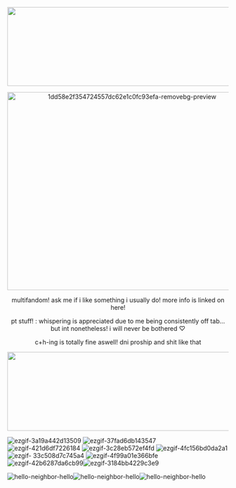 <p align="center">
<img width="1527" height="180" alt="image" src="https://github.com/user-attachments/assets/5a2ea1de-2578-4d1f-98e5-c4c5b9411dbb" />
<p align="center">
<img width="552" height="452" alt="1dd58e2f354724557dc62e1c0fc93efa-removebg-preview" src="https://github.com/user-attachments/assets/75316748-a3dc-4181-945e-c08dae012123" />
</p>

<p align="center">
multifandom! ask me if i like something i usually do! more info is linked on here!

<p align="center">
pt stuff! : whispering is appreciated due to me being consistently off tab... but int nonetheless! i will never be bothered ♡

<p align="center">
c+h-ing is totally fine aswell! dni proship and shit like that

<p align="center">
<img width="1527" height="180" alt="image" src="https://github.com/user-attachments/assets/5a2ea1de-2578-4d1f-98e5-c4c5b9411dbb" />

![ezgif-3a19a442d13509](https://github.com/user-attachments/assets/49a8c1fa-e63c-4f00-a7d0-44c2426c2ce5)
 ![ezgif-37fad6db143547](https://github.com/user-attachments/assets/f0734066-7267-4b87-9373-ff62f275bba5) ![ezgif-421d6df7226184](https://github.com/user-attachments/assets/2070cb04-8b22-4017-ad1a-e91bb4963bbc)
  ![ezgif-3c28eb572ef4fd](https://github.com/user-attachments/assets/d8eed626-0d41-4905-b038-18a1cfb43059)  ![ezgif-4fc156bd0da2a1](https://github.com/user-attachments/assets/08a6bfbd-f43a-443f-85d7-1bb590889a87) ![ezgif- 33c508d7c745a4](https://github.com/user-attachments/assets/c18b6272-7d0a-405e-8323-6370e51b8945) 
 ![ezgif-4f99a01e366bfe](https://github.com/user-attachments/assets/e1bea589-4af9-40a3-9f3a-aa92bf3a8c95) ![ezgif-42b6287da6cb99](https://github.com/user-attachments/assets/6f150e23-6e44-49c1-b8b6-d8e05e3f015c)![ezgif-3184bb4229c3e9](https://github.com/user-attachments/assets/bd924445-8a08-47df-a0db-22a9db38409f)

![hello-neighbor-hello](https://github.com/user-attachments/assets/9ea1d24e-6a3d-4923-ab9f-0a123df2b512)![hello-neighbor-hello](https://github.com/user-attachments/assets/8b1c3236-fbc3-4739-827d-4a01e313156a)![hello-neighbor-hello](https://github.com/user-attachments/assets/debc2263-4fd4-41e3-adbf-c0a09ffe7c6d)



